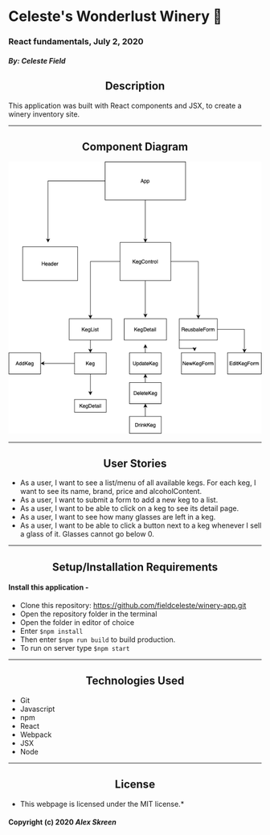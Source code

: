 # Celeste's Wonderlust Winery 🍷

### React fundamentals, July 2, 2020


#### _**By: Celeste Field**_

## <center> Description

This application was built with React components and JSX, to create a winery inventory site. 

<hr/>

## <center> Component Diagram

![component structure](src/keg.png)
<hr />

## <center> User Stories

* As a user, I want to see a list/menu of all available kegs. For each keg, I want to see its name, brand, price and alcoholContent.
* As a user, I want to submit a form to add a new keg to a list.
* As a user, I want to be able to click on a keg to see its detail page.
* As a user, I want to see how many glasses are left in a keg.
* As a user, I want to be able to click a button next to a keg whenever I sell a glass of it. Glasses cannot go below 0. 

<hr/>

## <center> Setup/Installation Requirements


#### Install this application -

* Clone this repository: https://github.com/fieldceleste/winery-app.git
* Open the repository folder in the terminal
* Open the folder in editor of choice
* Enter `$npm install `
* Then enter `$npm run build` to build production.
* To run on server type `$npm start`
<hr /> 

## <center> Technologies Used 



* Git
* Javascript
* npm
* React
* Webpack 
* JSX
* Node

<hr />

## <center> License

* This webpage is licensed under the MIT license.*

#### Copyright (c) 2020 **_Alex Skreen_**




